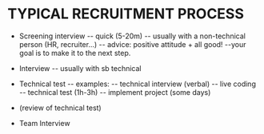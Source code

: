 
# TYPICAL RECRUITMENT PROCESS

- Screening interview 
  -- quick (5-20m)
  -- usually with a non-technical person (HR, recruiter...)
  -- advice: positive attitude + all good! --your goal is to make it to the next step.

- Interview
  -- usually with sb technical

- Technical test
  -- examples: 
        -- technical interview (verbal)
        -- live coding
        -- technical test (1h-3h)
        -- implement project (some days) 

- (review of technical test)

- Team Interview

